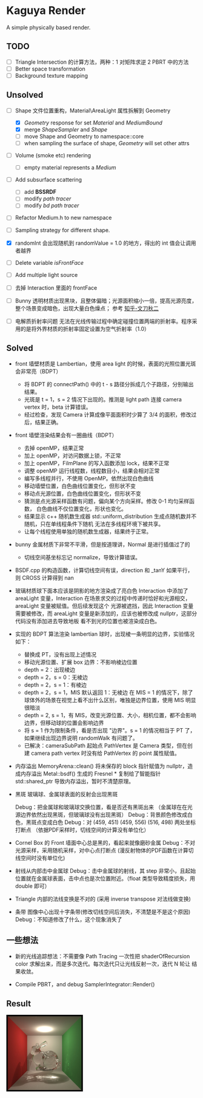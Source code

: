 # Kaguya Render

A simple physically based render.
    
## TODO
- [ ] Triangle Intersection 的计算方法，两种：1 对矩阵求逆 2 PBRT 中的方法
- [ ] Better space transformation
- [ ] Background texture mapping

## Unsolved
- [ ] Shape 文件位置重构，Material\AreaLight 属性拆解到 Geometry
    - [x] *Geometry* response for set *Material* and *MediumBound*
    - [x] merge *ShapeSampler* and *Shape*
    - [ ] move Shape and Geometry to namespace::core
    - [ ] when sampling the surface of shape, *Geometry* will set other attrs

- [ ] Volume (smoke etc) rendering
    - [ ] empty material represents a  *Medium* 
    
- [ ] Add subsurface scattering
    - [ ] add **BSSRDF**
    - [ ] modify *path tracer*
    - [ ] modify *bd path tracer*  

- [ ] Refactor Medium.h to new namespace

- [ ] Sampling strategy for different shape.

- [x] randomInt 会出现随机到 randomValue = 1.0 的地方，得出的 int 值会让调用者越界

- [ ] Delete variable *isFrontFace*

- [ ] Add multiple light source

- [ ] 去掉 Interaction 里面的 frontFace

- [ ] Bunny 透明材质出现黑块，且整体偏暗；光源面积缩小一倍，提高光源亮度，整个场景变成暗色，出现大量白色燥点；
    参考 [知乎-文刀秋二](https://www.zhihu.com/question/48961286/answer/113580178)

- [ ] 电解质折射率问题
    无法在光线传输过程中确定碰撞位置两端的折射率。程序采用的是将外界材质的折射率固定设置为空气折射率（1.0）
    
## Solved

- front 墙壁材质是 Lambertian，使用 area light 的时候，表面的光照位置光斑会非常亮（BDPT）
    - 将 BDPT 的 connectPath() 中的 t - s 路径分拆成几个子路径，分别输出结果。
    - 光斑是 t = 1，s = 2 情况下出现的。推测是 light path 连接 camera vertex 时，beta 计算错误。
    - 经过检查，发现 Camera 计算成像平面面积时少算了 3/4 的面积，修改过后，结果正确。

- front 墙壁渲染结果会有一圈曲线（BDPT）
    - 去掉 openMP，结果正常
    - 加上 openMP，对访问数据上锁，不正常
    - 加上 openMP，FilmPlane 的写入函数添加 lock，结果不正常
    - 调整 openMP 运行线程数，线程数目小，结果会相对正常
    - 编写多线程并行，不使用 OpenMP。依然出现白色曲线
    - 移动墙壁位置，白色曲线位置变化，但形状不变
    - 移动点光源位置，白色曲线位置变化，但形状不变
    - 猜测是点光源采样函数有问题，偏向某个方向采样。修改 0-1 均匀采样函数，
        白色曲线不仅位置变化，形状也变化。
    - 结果显示 c++ 随机数生成器 std::uniform_distribution 生成点随机数并不随机，只在单线程条件下随机
        无法在多线程环境下被共享。
    - 让每个线程使用单独的随机数生成器，结果终于正常。

- bunny 金属材质下非常不平滑，但是按道理讲，Normal 是进行插值过了的
    - 切线空间基坐标忘记 normalize，导致计算错误。
    
- BSDF.cpp 的构造函数，计算切线空间有误，direction 和 _tanY 如果平行，则 CROSS 计算得到 nan

- 玻璃材质球下面本应该是阴影的地方渲染成了亮白色
    Interaction 中添加了 areaLight 变量，Interaction 在场景求交的过程中传递时恰好和光源相交，areaLight 变量被赋值。但后续发现这个
    光源被遮挡，因此 Interaction 变量需要被修改，而 areaLight 变量是新添加的，应该也被修改成 nullptr，这部分代码没有添加进去导致地板
    看不到光的位置也被渲染成白色。
    
- 实现的 BDPT 算法渲染 lambertian 球时，出现棱一条明显的边界，实验情况如下：
    - 替换成 PT，没有出现上述情况
    - 移动光源位置、扩展 box 边界：不影响棱边位置
    - depth = 2：出现棱边
    - depth = 2，s = 0：无棱边
    - depth = 2，s = 1：有棱边
    - depth = 2，s = 1，MIS 默认返回 1：无棱边
        在 MIS = 1 的情况下，除了球体外的场景在视觉上看不出什么区别，唯独是边界位置，使用 MIS 明显很暗淡
    - depth = 2, s = 1，有 MIS，改变光源位置、大小，相机位置，都不会影响边界，但移动球的位置会影响边界
    - 将 s = 1 作为限制条件，看是否出现 "边界"。s = 1 的情况相当于 PT 了，
        如果继续出现边界说明 randomWalk 有问题了。
    - 已解决：cameraSubPath 起始点 PathVertex 是 Camera 类型，但在创建 camera path vertex 时没有给 PathVertex
        的 point 属性赋值。
        
- 内存溢出
    MemoryArena::clean() 将未保存的 block 指针赋值为 nullptr，造成内存溢出
    Metal::bsdf() 生成的 Fresnel * 复制给了智能指针 std::shared_ptr<Fresnel> 导致内存溢出，暂时不清楚原理。
    
- 黑斑
    玻璃球、金属球表面的反射会出现黑斑
    
    Debug：把金属球和玻璃球交换位置，看是否还有黑斑出来 （金属球在在光源边界依然出现黑斑，但玻璃球没有出现黑斑）
    Debug：背景颜色修改成白色，黑斑点变成白色
    Debug：对 (459, 451) (459, 556) (516, 498) 两处坐标打断点 （依据PDF采样时，切线空间的计算没有单位化）

- Cornel Box 的 Front 墙面中心总是黑的，看起来就像磨砂金属
    Debug：不对光源采样，采用随机采样，对中心点打断点 (漫反射物体的PDF函数在计算切线空间时没有单位化)

- 射线从内部击中金属球
    Debug：击中金属球的射线，其 step 非常小，且起始位置就在金属球表面，击中点也是次位置附近。（float 类型导致精度损失，用 double 即可）

- Triangle 内部的法线变换是不对的 (采用 inverse transpose 对法线做变换)

- 条带
    图像中心出现十字条带(修改切线空间后消失，不清楚是不是这个原因)
    Debug：不知道修改了什么，这个现象消失了

## 一些想法
- 新的光线追踪想法：不需要像 Path Tracing 一次性把 shaderOfRecursion color 求解出来，而是多次迭代。每次迭代只让光线反射一次，迭代 N 轮让
    结果收敛。 
    
- Compile PBRT，and debug SamplerIntegrator::Render()

## Result

<img src="https://github.com/StormPhoenix/render-repository-data/blob/master/thumbnail/scene_glass-bunny-with-point-light_ssp=300_max-depth=15_render-type=bdpt_1500x1500.jpg" alt="bunny-glass-point-light" width="40%">
